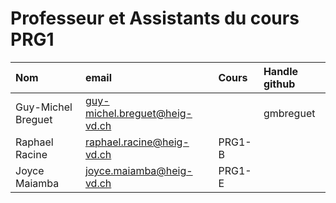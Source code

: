 # Professeur et Assistants du cours PRG1

| Nom                | email                         | Cours  | Handle github |
|:-------------------|:------------------------------|:-------|:--------------|
| Guy-Michel Breguet | guy-michel.breguet@heig-vd.ch |        | gmbreguet     |
| Raphael Racine     | raphael.racine@heig-vd.ch     | PRG1-B |               |
| Joyce Maiamba	     | joyce.maiamba@heig-vd.ch      | PRG1-E |               |
